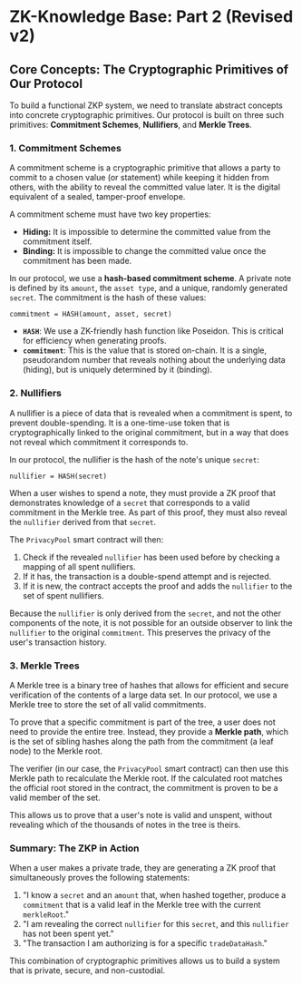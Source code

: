 # ZK-Knowledge Base: Part 2 (Revised v2)

## Core Concepts: The Cryptographic Primitives of Our Protocol

To build a functional ZKP system, we need to translate abstract concepts into concrete cryptographic primitives. Our protocol is built on three such primitives: **Commitment Schemes**, **Nullifiers**, and **Merkle Trees**.

### 1. Commitment Schemes

A commitment scheme is a cryptographic primitive that allows a party to commit to a chosen value (or statement) while keeping it hidden from others, with the ability to reveal the committed value later. It is the digital equivalent of a sealed, tamper-proof envelope.

A commitment scheme must have two key properties:

-   **Hiding:** It is impossible to determine the committed value from the commitment itself.
-   **Binding:** It is impossible to change the committed value once the commitment has been made.

In our protocol, we use a **hash-based commitment scheme**. A private note is defined by its `amount`, the `asset type`, and a unique, randomly generated `secret`. The commitment is the hash of these values:

`commitment = HASH(amount, asset, secret)`

-   **`HASH`**: We use a ZK-friendly hash function like Poseidon. This is critical for efficiency when generating proofs.
-   **`commitment`**: This is the value that is stored on-chain. It is a single, pseudorandom number that reveals nothing about the underlying data (hiding), but is uniquely determined by it (binding).

### 2. Nullifiers

A nullifier is a piece of data that is revealed when a commitment is spent, to prevent double-spending. It is a one-time-use token that is cryptographically linked to the original commitment, but in a way that does not reveal which commitment it corresponds to.

In our protocol, the nullifier is the hash of the note's unique `secret`:

`nullifier = HASH(secret)`

When a user wishes to spend a note, they must provide a ZK proof that demonstrates knowledge of a `secret` that corresponds to a valid commitment in the Merkle tree. As part of this proof, they must also reveal the `nullifier` derived from that `secret`.

The `PrivacyPool` smart contract will then:

1.  Check if the revealed `nullifier` has been used before by checking a mapping of all spent nullifiers.
2.  If it has, the transaction is a double-spend attempt and is rejected.
3.  If it is new, the contract accepts the proof and adds the `nullifier` to the set of spent nullifiers.

Because the `nullifier` is only derived from the `secret`, and not the other components of the note, it is not possible for an outside observer to link the `nullifier` to the original `commitment`. This preserves the privacy of the user's transaction history.

### 3. Merkle Trees

A Merkle tree is a binary tree of hashes that allows for efficient and secure verification of the contents of a large data set. In our protocol, we use a Merkle tree to store the set of all valid commitments.

To prove that a specific commitment is part of the tree, a user does not need to provide the entire tree. Instead, they provide a **Merkle path**, which is the set of sibling hashes along the path from the commitment (a leaf node) to the Merkle root.

The verifier (in our case, the `PrivacyPool` smart contract) can then use this Merkle path to recalculate the Merkle root. If the calculated root matches the official root stored in the contract, the commitment is proven to be a valid member of the set.

This allows us to prove that a user's note is valid and unspent, without revealing which of the thousands of notes in the tree is theirs.

### Summary: The ZKP in Action

When a user makes a private trade, they are generating a ZK proof that simultaneously proves the following statements:

1.  "I know a `secret` and an `amount` that, when hashed together, produce a `commitment` that is a valid leaf in the Merkle tree with the current `merkleRoot`."
2.  "I am revealing the correct `nullifier` for this `secret`, and this `nullifier` has not been spent yet."
3.  "The transaction I am authorizing is for a specific `tradeDataHash`."

This combination of cryptographic primitives allows us to build a system that is private, secure, and non-custodial.